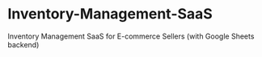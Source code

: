 # Inventory-Management-SaaS
Inventory Management SaaS for E-commerce Sellers (with Google Sheets backend)

